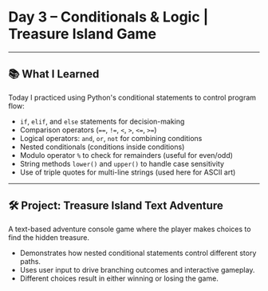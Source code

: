 # Day 3 – Conditionals & Logic | Treasure Island Game

---

## 📚 What I Learned

Today I practiced using Python's conditional statements to control program flow:

- `if`, `elif`, and `else` statements for decision-making
- Comparison operators (`==`, `!=`, `<`, `>`, `<=`, `>=`)
- Logical operators: `and`, `or`, `not` for combining conditions
- Nested conditionals (conditions inside conditions)
- Modulo operator `%` to check for remainders (useful for even/odd)
- String methods `lower()` and `upper()` to handle case sensitivity
- Use of triple quotes for multi-line strings (used here for ASCII art)

---

## 🛠 Project: Treasure Island Text Adventure

A text-based adventure console game where the player makes choices to find the hidden treasure.

- Demonstrates how nested conditional statements control different story paths.
- Uses user input to drive branching outcomes and interactive gameplay.
- Different choices result in either winning or losing the game.

